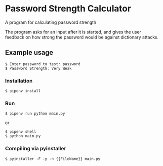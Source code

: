 # Password Strength Calculator

A program for calculating password strength

The program asks for an input after it is started, and gives the user feedback on how strong the password would be against dictionary attacks.

## Example usage

```
$ Enter password to test: password
$ Password Strength: Very Weak
```

### Installation

```
$ pipenv install
```

### Run

```
$ pipenv run python main.py
```

or

```
$ pipenv shell
$ python main.py
```

### Compiling via pyinstaller

```
$ pyinstaller -F -y -n {{FileName}} main.py
```
